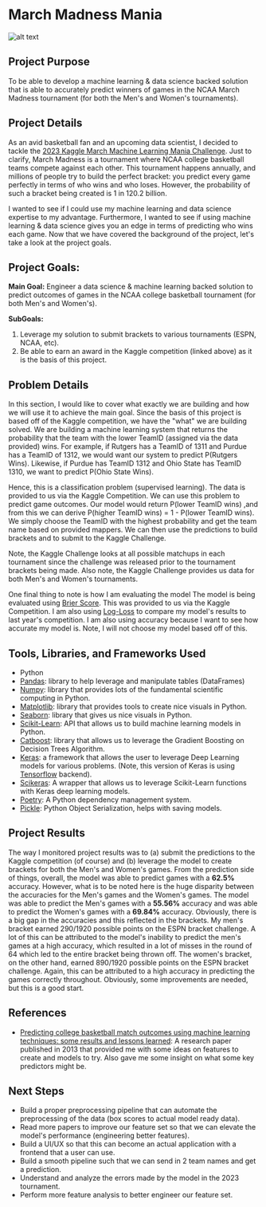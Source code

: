 # March Madness Mania
![alt text](https://upload.wikimedia.org/wikipedia/en/thumb/2/28/March_Madness_logo.svg/1200px-March_Madness_logo.svg.png)

## Project Purpose
To be able to develop a machine learning & data science backed solution that is able to accurately predict winners of games in the NCAA March Madness tournament (for both the Men's and Women's tournaments).

## Project Details
As an avid basketball fan and an upcoming data scientist, I decided to tackle the [2023 Kaggle March Machine Learning Mania Challenge](https://www.kaggle.com/competitions/march-machine-learning-mania-2023/overview). Just to clarify, March Madness is a tournament where NCAA college basketball teams compete against each other. This tournament happens annually, and millions of people try to build the perfect bracket: you predict every game perfectly in terms of who wins and who loses. However, the probability of such a bracket being created is 1 in 120.2 billion. 

I wanted to see if I could use my machine learning and data science expertise to my advantage. Furthermore, I wanted to see if using machine learning & data science gives you an edge in terms of predicting who wins each game. Now that we have covered the background of the project, let's take a look at the project goals.

## Project Goals:
__Main Goal:__ Engineer a data science & machine learning backed solution to predict outcomes of games in the NCAA college basketball tournament (for both Men's and Women's).

__SubGoals:__
1. Leverage my solution to submit brackets to various tournaments (ESPN, NCAA, etc).
2. Be able to earn an award in the Kaggle competition (linked above) as it is the basis of this project.

## Problem Details
In this section, I would like to cover what exactly we are building and how we will use it to achieve the main goal. Since the basis of this project is based off of the Kaggle competition, we have the "what" we are building solved. We are building a machine learning system that returns the probability that the team with the lower TeamID (assigned via the data provided) wins. For example, if Rutgers has a TeamID of 1311 and Purdue has a TeamID of 1312, we would want our system to predict P(Rutgers Wins). Likewise, if Purdue has TeamID 1312 and Ohio State has TeamID 1310, we want to predict P(Ohio State Wins). 

Hence, this is a classification problem (supervised learning). The data is provided to us via the Kaggle Competition. We can use this problem to predict game outcomes. Our model would return P(lower TeamID wins) ,and from this we can derive P(higher TeamID wins) = 1 - P(lower TeamID wins). We simply choose the TeamID with the highest probability and get the team name based on provided mappers. We can then use the predictions to build brackets and to submit to the Kaggle Challenge.

Note, the Kaggle Challenge looks at all possible matchups in each tournament since the challenge was released prior to the tournament brackets being made. Also note, the Kaggle Challenge provides us data for both Men's and Women's tournaments. 

One final thing to note is how I am evaluating the model The model is being evaluated using [Brier Score](https://en.wikipedia.org/wiki/Brier_score). This was provided to us via the Kaggle Competition. I am also using [Log-Loss](https://towardsdatascience.com/intuition-behind-log-loss-score-4e0c9979680a#:~:text=is%20dependent%20on.-,What%20does%20log%2Dloss%20conceptually%20mean%3F,is%20the%20log%2Dloss%20value.) to compare my model's results to last year's competition. I am also using accuracy because I want to see how accurate my model is. Note, I will not choose my model based off of this.

## Tools, Libraries, and Frameworks Used
- Python
- [Pandas](https://pandas.pydata.org/): library to help leverage and manipulate tables (DataFrames) 
- [Numpy](https://numpy.org/): library that provides lots of the fundamental scientific computing in Python.
- [Matplotlib](https://matplotlib.org/): library that provides tools to create nice visuals in Python.
- [Seaborn](https://seaborn.pydata.org/): library that gives us nice visuals in Python.
- [Scikit-Learn](https://scikit-learn.org/stable/): API that allows us to build machine learning models in Python.
- [Catboost](https://catboost.ai/): library that allows us to leverage the Gradient Boosting on Decision Trees Algorithm.
- [Keras](https://keras.io/): a framework that allows the user to leverage Deep Learning models for various problems. (Note, this version of Keras is using [Tensorflow](https://www.tensorflow.org/) backend).
- [Scikeras](https://www.adriangb.com/scikeras/stable/): A wrapper that allows us to leverage Scikit-Learn functions with Keras deep learning models.
- [Poetry](https://python-poetry.org/): A Python dependency management system.
- [Pickle](https://docs.python.org/3/library/pickle.html): Python Object Serialization, helps with saving models.

## Project Results
The way I monitored project results was to (a) submit the predictions to the Kaggle competition (of course) and (b) leverage the model to create brackets for both the Men's and Women's games. From the prediction side of things, overall, the model was able to predict games with a __62.5%__ accuracy. However, what is to be noted here is the huge disparity between the accuracies for the Men's games and the Women's games. The model was able to predict the Men's games with a __55.56%__ accuracy and was able to predict the Women's games with a __69.84%__ accuracy. Obviously, there is a big gap in the accuracies and this reflected in the brackets. My men's bracket earned 290/1920 possible points on the ESPN bracket challenge. A lot of this can be attributed to the model's inability to predict the men's games at a high accuracy, which resulted in a lot of misses in the round of 64 which led to the entire bracket being thrown off. The women's bracket, on the other hand, earned 890/1920 possible points on the ESPN bracket challenge. Again, this can be attributed to a high accuracy in predicting the games correctly throughout. Obviously, some improvements are needed, but this is a good start.

## References
- [Predicting college basketball match outcomes using machine learning techniques: some results and lessons learned](https://www.researchgate.net/publication/257749099_Predicting_college_basketball_match_outcomes_using_machine_learning_techniques_some_results_and_lessons_learned): A research paper published in 2013 that provided me with some ideas on features to create and models to try. Also gave me some insight on what some key predictors might be.

## Next Steps
- Build a proper preprocessing pipeline that can automate the preprocessing of the data (box scores to actual model ready data).
- Read more papers to improve our feature set so that we can elevate the model's performance (engineering better features).
- Build a UI/UX so that this can become an actual application with a frontend that a user can use.
- Build a smooth pipeline such that we can send in 2 team names and get a prediction.
- Understand and analyze the errors made by the model in the 2023 tournament. 
- Perform more feature analysis to better engineer our feature set.
